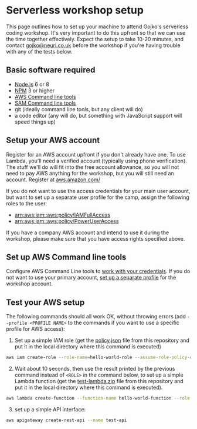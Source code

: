 # Serverless workshop setup

This page outlines how to set up your machine to attend Gojko's serverless coding workshop. It's very important to do this upfront so that we can use the time together effectively. Expect the setup to take 10-20 minutes, and contact gojko@neuri.co.uk before the workshop if you're having trouble with any of the tests below.

## Basic software required

* [Node.js](https://nodejs.org) 6 or 8
* [NPM](http://npmjs.com/) 3 or higher
* [AWS Command line tools](https://aws.amazon.com/cli/)
* [SAM Command line tools](https://github.com/awslabs/aws-sam-cli)
* git (ideally command line tools, but any client will do)
* a code editor (any will do, but something with JavaScript support will speed things up)

## Setup your AWS account

Register for an AWS account upfront if you don't already have one. To use Lambda, you'll need a verified account (typically using phone verification). The stuff we'll do will fit into the free account allowance, so you will not need to pay AWS anything for the workshop, but you will still need an account. Register at [aws.amazon.com/](https://aws.amazon.com)

If you do not want to use the access credentials for your main user account, but want to set up a separate user profile for the camp, assign the following roles to the user:

  * [arn:aws:iam::aws:policy/IAMFullAccess](https://console.aws.amazon.com/iam/home?region=us-east-1#policies/arn:aws:iam::aws:policy/IAMFullAccess) 
  * [arn:aws:iam::aws:policy/PowerUserAccess](https://console.aws.amazon.com/iam/home?region=us-east-1#policies/arn:aws:iam::aws:policy/PowerUserAccess)
 
If you have a company AWS account and intend to use it during the workshop, please make sure that you have access rights specified above.

## Set up AWS Command line tools

Configure AWS Command Line tools to [work with your credentials](http://docs.aws.amazon.com/cli/latest/userguide/cli-chap-getting-started.html). If you do not want to use your primary account, [set up a separate profile](https://docs.aws.amazon.com/cli/latest/userguide/cli-multiple-profiles.html) for the workshop account.

## Test your AWS setup

The following commands should all work OK, without throwing errors (add `--profile <PROFILE NAME>` to the commands if you want to use a specific profile for AWS access):

1. Set up a simple IAM role (get the [policy.json](policy.json) file from this repository and put it in the local directory where this command is executed)

```bash
aws iam create-role --role-name=hello-world-role --assume-role-policy-document file://policy.json --query Role.Arn --output text
```

2. Wait about 10 seconds, then use the result printed by the previous command instead of `<ROLE>` in the command below, to set up a simple Lambda function (get the [test-lambda.zip](test-lambda.zip) file from this repository and put it in the local directory where this command is executed).

```bash
aws lambda create-function --function-name hello-world-function --role <ROLE> --runtime nodejs8.10 --handler main.handler --zip-file fileb://test-lambda.zip 
```

3. set up a simple API interface:

```bash
aws apigateway create-rest-api --name test-api
```
